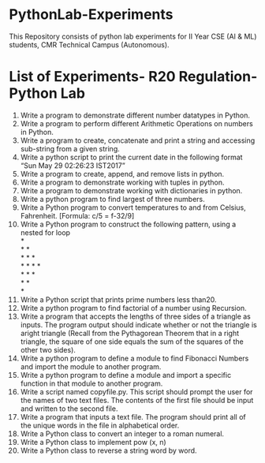 # PythonLab-Experiments
This Repository consists of python lab experiments for II Year CSE (AI &amp; ML) students, CMR Technical Campus (Autonomous).

# List of Experiments- R20 Regulation- Python Lab
1. Write a program to demonstrate different number datatypes in Python.
2. Write a program to perform different Arithmetic Operations on numbers in Python.
3. Write a program to create, concatenate and print a string and accessing sub-string from a given string.
4. Write a python script to print the current date in the following format “Sun May 29 02:26:23 IST2017”
5. Write a program to create, append, and remove lists in python.
6. Write a program to demonstrate working with tuples in python.
7. Write a program to demonstrate working with dictionaries in python.
8. Write a python program to find largest of three numbers.
9. Write a Python program to convert temperatures to and from Celsius, Fahrenheit. [Formula: c/5 = f-32/9]
10. Write a Python program to construct the following pattern, using a nested for loop <br>
\* <br>
\* \* <br>
\* \* \* <br>
\* \* \* \* <br>
\* \* \* <br>
\* \* <br>
\* <br>
11. Write a Python script that prints prime numbers less than20.
12. Write a python program to find factorial of a number using Recursion.
13. Write a program that accepts the lengths of three sides of a triangle as inputs. The program output should indicate whether or not the triangle is aright triangle (Recall from the Pythagorean Theorem that in a right triangle, the square of one side equals the sum of the squares of the other two sides).
14. Write a python program to define a module to find Fibonacci Numbers and import the module to another program.
15. Write a python program to define a module and import a specific function in that module to another program.
16. Write a script named copyfile.py. This script should prompt the user for the names of two text files. The contents of the first file should be input and written to the second file.
17. Write a program that inputs a text file. The program should print all of the unique words in the file in alphabetical order.
18. Write a Python class to convert an integer to a roman numeral.
19. Write a Python class to implement pow (x, n)
20. Write a Python class to reverse a string word by word.
